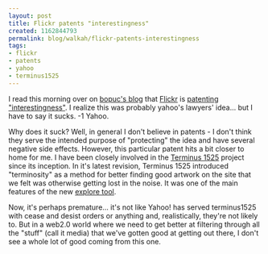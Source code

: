 ```yaml
--- 
layout: post
title: Flickr patents "interestingness"
created: 1162844793
permalink: blog/walkah/flickr-patents-interestingness
tags: 
- flickr
- patents
- yahoo
- terminus1525
---
```

<p>I read this morning over on <a href="http://bopuc.levendis.com/weblog/archives/-2006/11/06/when_the_money_comes_knocking_egotism_answers.php">bopuc's blog</a> that <a href="http://flickr.com/">Flickr</a> is <a href="http://appft1.uspto.gov/netacgi/nph-Parser?Sect1=PTO1&Sect2=HITOFF&d=PG01&p=1&u=%2Fnetahtml%2FPTO%2Fsrchnum.html&r=1&f=G&l=50&s1=%2220060242139%22.PGNR.&OS=DN/20060242139&RS=DN/20060242139">patenting "interestingness"</a>. I realize this was probably yahoo's lawyers' idea... but I have to say it sucks. -1 Yahoo.</p> 
<p>Why does it suck? Well, in general I don't believe in patents - I don't think they serve the intended purpose of "protecting" the idea and have several negative side effects. However, this particular patent hits a bit closer to home for me. I have been closely involved in the <a href="http://www.terminus1525.ca/">Terminus 1525</a> project since its inception. In it's latest revision, Terminus 1525 introduced "terminosity" as a method for better finding good artwork on the site that we felt was otherwise getting lost in the noise. It was one of the main features of the new <a href="http://www.terminus1525.ca/explore">explore tool</a>. </p>
<p>Now, it's perhaps premature... it's not like Yahoo! has served terminus1525 with cease and desist orders or anything and, realistically, they're not likely to. But in a web2.0 world where we need to get better at filtering through all the "stuff" (call it media) that we've gotten good at getting out there, I don't see a whole lot of good coming from this one.</p>
